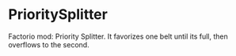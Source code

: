 # PrioritySplitter
Factorio mod: Priority Splitter. It favorizes one belt until its full, then overflows to the second. 
